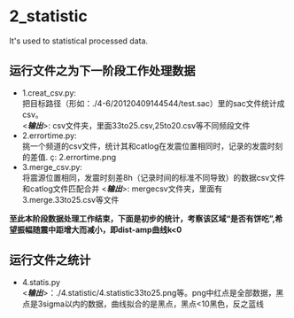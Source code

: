 # 2_statistic
It's used to statistical processed data.

## 运行文件之为下一阶段工作处理数据
* 1.creat_csv.py:  
  把目标路径（形如：./4-6/20120409144544/test.sac）里的sac文件统计成csv。  
  <_**输出**_>: csv文件夹，里面33to25.csv,25to20.csv等不同频段文件
* 2.errortime.py:  
  挑一个频道的csv文件，统计其和catlog在发震位置相同时，记录的发震时刻的差值.
  ç: 2.errortime.png
* 3.merge_csv.py:  
  将震源位置相同，发震时刻差8h（记录时间的标准不同导致）的数据csv文件和catlog文件匹配合并
  <_**输出**_>: mergecsv文件夹，里面有3.merge.33to25.csv等文件

**至此本阶段数据处理工作结束，下面是初步的统计，考察该区域“是否有饼吃”,希望振幅随震中距增大而减小，即dist-amp曲线k<0**

## 运行文件之统计
* 4.statis.py  
  <_**输出**_>：./4.statistic/4.statistic33to25.png等。png中红点是全部数据，黑点是3sigma以内的数据，曲线拟合的是黑点，黑点<10黑色，反之蓝线
